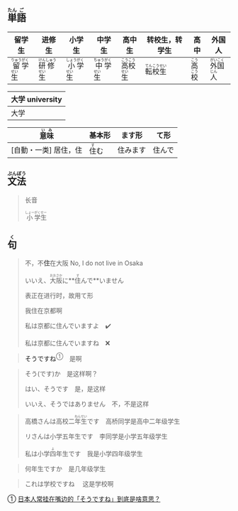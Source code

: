 ## <ruby>単<rt>たん</rt>語<rt>ご</rt></ruby>

| 留学生                                                       | 进修生                                                       | 小学生                                                       | 中学生                                                       | 高中生                                                     | 转校生，转学生                                             | 高中                                                         | 外国人                                                       |
| ------------------------------------------------------------ | ------------------------------------------------------------ | ------------------------------------------------------------ | ------------------------------------------------------------ | ---------------------------------------------------------- | ---------------------------------------------------------- | ------------------------------------------------------------ | ------------------------------------------------------------ |
| <ruby><rb>留</rb><rt>りゅう</rt></ruby><ruby><rb>学</rb><rt>がく</rt></ruby><ruby><rb>生</rb><rt>せい</rt></ruby> | <ruby>研<rt>けん</rt>修<rt>しゅう</rt>生<rt>せい</rt></ruby> | <ruby><rb>小</rb><rt>しょう</rt></ruby><ruby><rb>学</rb><rt>がく</rt></ruby><ruby><rb>生</rb><rt>せい</rt></ruby> | <ruby><rb>中</rb><rt>ちゅう</rt></ruby><ruby><rb>学</rb><rt>がく</rt></ruby><ruby><rb>生</rb><rt>せい</rt></ruby> | <ruby>高<rt>こう</rt>校<rt>こう</rt>生<rt>せい</rt></ruby> | <ruby>転<rt>てん</rt>校<rt>こう</rt>生<rt>せい</rt></ruby> | <ruby><rb>高</rb><rt>こう</rt></ruby><ruby><rb>校</rb><rt>こう</rt></ruby> | <ruby><rb>外</rb><rt>がい</rt></ruby><ruby><rb>国</rb><rt>こく</rt></ruby><ruby><rb>人</rb><rt>じん</rt></ruby> |

| 大学 university |
| --------------- |
| 大学            |



| <ruby>意<rt>い</rt>味<rt>み</rt></ruby> | 基本形                       | ます形   | て形   |
| --------------------------------------- | ---------------------------- | -------- | ------ |
| [自動・一类] 居住，住                   | <ruby>住<rt>す</rt>む</ruby> | 住みます | 住んで |

## <ruby>文<rt>ぶん</rt>法<rt>ぽう</rt></ruby>

> 长音
>
> <ruby>小<rt>しょー</rt>学<rt>がく</rt>生<rt>せー</rt></ruby>

## <ruby><rb>句</rb><rt>く</rt></ruby>

> 不，不**住**在大阪 No, I do not live in Osaka
>
> いいえ、<ruby><rb>大阪</rb><rt>おおさか</rt></ruby>に**<ruby><rb>住</rb><rt>す</rt></ruby>んで**いません
>
> 表正在进行时，故用て形
>
> 
>
> 我住在京都啊
>
> 私は京都に住んでいますよ　✔️
>
> 私は京都に住んでいますね　❌

> <a>そうですね</a><sup>①</sup>　是啊

> そう(です)か　是这样啊？
>
> はい、そうです　是，是这样
>
> いいえ、そうではありません　不，不是这样
>

> 高橋さんは高校二<ruby><rb>年</rb><rt>ねん</rt></ruby><ruby><rb>生</rb><rt>せい</rt></ruby>です　高桥同学是高中二年级学生
>
> リさんは小学五年生です　李同学是小学五年级学生
>
> 私は小学<ruby>四<rt>よ</rt></ruby>年生です　我是小学四年级学生
>

> 何年生ですか　是几年级学生
>

> これは学校ですね	　这是学校啊
>

① [日本人常挂在嘴边的「そうですね」到底是啥意思？](https://baijiahao.baidu.com/s?id=1641099255113049683 '百度百科：日本人常挂在嘴边的「そうですね」到底是啥意思？')

